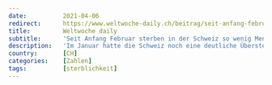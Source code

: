 ```yaml
---
date:          2021-04-06
redirect:      https://www.weltwoche-daily.ch/beitrag/seit-anfang-februar-sterben-in-der-schweiz-so-wenig-menschen-wie-schon-lange-nicht-mehr-warum-berichten-die-medien-nicht/
title:         Weltwoche daily
subtitle:      'Seit Anfang Februar sterben in der Schweiz so wenig Menschen wie schon lange nicht mehr. Warum berichten die Medien nicht?'
description:   'Im Januar hatte die Schweiz noch eine deutliche Übersterblichkeit zu beklagen. Seit Februar sank der Wert auf eine markante anhaltende Untersterblichkeit. Von Alex Baur'
country:       [CH]
categories:    [Zahlen]
tags:          [sterblichkeit]
---
```

